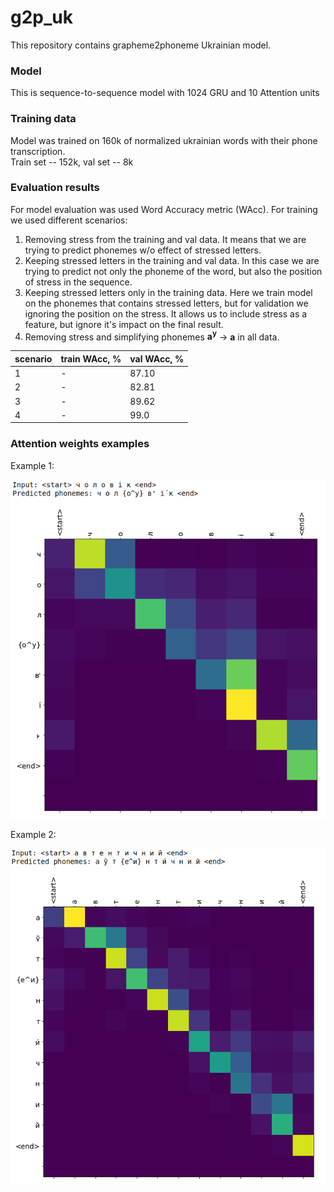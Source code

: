 # g2p_uk

This repository contains grapheme2phoneme Ukrainian model.

### Model
This is sequence-to-sequence model with 1024 GRU and 10 Attention units

### Training data

Model was trained on 160k of normalized ukrainian words with their phone transcription.  
Train set -- 152k, val set -- 8k

### Evaluation results
For model evaluation was used Word Accuracy metric (WAcc). 
For training we used different scenarios:
1. Removing stress from the training and val data. 
It means that we are trying to predict phonemes w/o effect of stressed letters.
2. Keeping stressed letters in the training and val data. 
In this case we are trying to predict not only the phoneme of the word, 
but also the position of stress in the sequence.
3. Keeping stressed letters only in the training data.
Here we train model on the phonemes that contains stressed letters, 
but for validation we ignoring the position on the stress. 
It allows us to include stress as a feature, but ignore it's impact on the final result.
4. Removing stress and simplifying phonemes **a<sup>y</sup>** -> **a** in all data.

| scenario | train WAcc, % | val WAcc, % |
|----------|---------------|-------------|
| 1        | -             | 87.10       |
| 2        | -             | 82.81       |
| 3        | -             | 89.62       |
| 4        | -             | 99.0         |

### Attention weights examples

Example 1:

![attention_1](data/attention1.png "Attention_1 example")

Example 2:

![attention_2](data/attention2.png "Attention_2 example")
